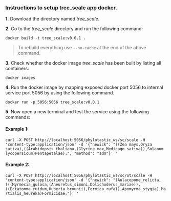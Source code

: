 ### Instructions to setup tree_scale app docker. 

**1.** Download the directory named *tree_scale*.

**2.** Go to the *tree_scale* directory and run the following command:

``
docker build -t tree_scale:v0.0.1 .
``
> To rebuild everything use `--no-cache` at the end of the above command.

**3.** Check whether the docker image *tree_scale* has been built by listing all containers:

``
docker images
``

**4.**  Run the docker image by mapping exposed docker port 5056 to internal service port 5056 by using the following command. 


``
docker run -p 5056:5056 tree_scale:v0.0.1
``

**5.** Now open a new terminal and test the service using the following commands:

#### Example 1: 
``
curl -X POST http://localhost:5056/phylotastic_ws/sc/scale -H 'content-type:application/json' -d '{"newick": "((Zea mays,Oryza sativa),((Arabidopsis thaliana,(Glycine max,Medicago sativa)),Solanum lycopersicum)Pentapetalae);", "method": "sdm"}'
'
``

#### Example 2: 
``
curl -X POST http://localhost:5056/phylotastic_ws/sc/ot/scale -H 'content-type:application/json' -d '{"newick": "(Aulacopone_relicta,(((Myrmecia_gulosa,(Aneuretus_simoni,Dolichoderus_mariae)),((Ectatomma_ruidum,Huberia_brounii),Formica_rufa)),Apomyrma_stygia),Martialis_heureka)Formicidae;"}'
'
``

